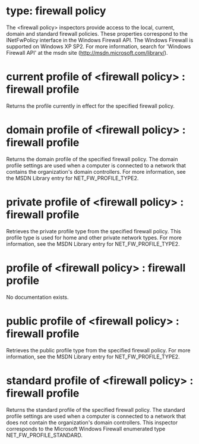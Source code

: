 # type: firewall policy

The &lt;firewall policy&gt; inspectors provide access to the local, current, domain and standard firewall policies. These properties correspond to the INetFwPolicy interface in the Windows Firewall API. The Windows Firewall is supported on Windows XP SP2. For more information, search for &#39;Windows Firewall API&#39; at the msdn site (http://msdn.microsoft.com/library/).

# current profile of &lt;firewall policy&gt; : firewall profile

Returns the profile currently in effect for the specified firewall policy.

# domain profile of &lt;firewall policy&gt; : firewall profile

Returns the domain profile of the specified firewall policy. The domain profile settings are used when a computer is connected to a network that contains the organization&#39;s domain controllers. For more information, see the MSDN Library entry for NET_FW_PROFILE_TYPE2.

# private profile of &lt;firewall policy&gt; : firewall profile

Retrieves the private profile type from the specified firewall policy. This profile type is used for home and other private network types. For more information, see the MSDN Library entry for NET_FW_PROFILE_TYPE2.

# profile of &lt;firewall policy&gt; : firewall profile

No documentation exists.

# public profile of &lt;firewall policy&gt; : firewall profile

Retrieves the public profile type from the specified firewall policy. For more information, see the MSDN Library entry for NET_FW_PROFILE_TYPE2.

# standard profile of &lt;firewall policy&gt; : firewall profile

Returns the standard profile of the specified firewall policy. The standard profile settings are used when a computer is connected to a network that does not contain the organization&#39;s domain controllers. This inspector corresponds to the Microsoft Windows Firewall enumerated type NET_FW_PROFILE_STANDARD.

